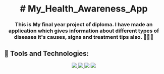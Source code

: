 <h1 align="center"># My_Health_Awareness_App </h1>

<h3 align="center"> This is My final year project of diploma. I have made an application which  gives information about different types of diseases it's causes, signs and treatment tips also.
👩‍💻📱

  
## 🚀  Tools and Technologies:

<p align="center"> 
      <a href="https://developer.android.com/" target="_blank"> <img src="https://img.icons8.com/doodle/50/000000/android.png"/> </a>
     <a href="https://www.java.com" target="_blank"> <img src="https://img.icons8.com/color/48/000000/java-coffee-cup-logo.png"/> </a>
    <a href="https://icons8.com/icon/103434/xml-file"> <img src="https://img.icons8.com/dusk/64/fa314a/xml-file.png"/></a>
    <a href="https://git-scm.com/" target="_blank"> <img src="https://img.icons8.com/color/48/000000/git.png"/> </a> 
</p>
